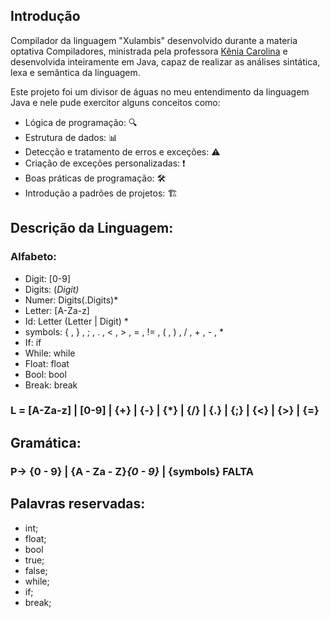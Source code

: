 ## Introdução

Compilador da linguagem "Xulambis" desenvolvido durante a materia optativa Compiladores, ministrada pela professora [Kênia Carolina](https://www.linkedin.com/in/k%C3%AAnia-carolina-a8686a280/) e desenvolvida inteiramente em Java, capaz de realizar as análises sintática, lexa e semântica da linguagem.

Este projeto foi um divisor de águas no meu entendimento da linguagem Java e nele pude exercitor alguns conceitos como:

- Lógica de programação: 🔍
- Estrutura de dados: 📊
- Detecção e tratamento de erros e exceções: ⚠️
- Criação de exceções personalizadas: ❗️
- Boas práticas de programação: 🛠️
- Introdução a padrões de projetos: 🏗️




## Descrição da Linguagem:

### Alfabeto:

- Digit: [0-9]
- Digits: (*Digit)*
- Numer: Digits(.Digits)*
- Letter: [A-Za-z]
- Id: Letter (Letter | Digit) *
- symbols: { , } , ; ,  . , < , > , = ,  != ,  ( ,  ) ,  / , + , - , *
- If: if
- While: while
- Float: float
- Bool: bool
- Break: break

### L = [A-Za-z] | [0-9] | {+} | {-} | {*} | {/} | {.} | {;} | {<} | {>} | {=}

## Gramática:

### P→ {0 - 9} | {A - Za - Z}*{0 - 9}* | {symbols} FALTA

## Palavras reservadas:

- int;
- float;
- bool
- true;
- false;
- while;
- if;
- break;
